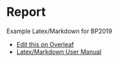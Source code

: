 # Report 

Example Latex/Markdown for BP2019

- [Edit this on Overleaf](https://www.overleaf.com/1276974398sgjpnjwvbtdp)
- [Latex/Markdown User Manual](http://ctan.ebinger.cc/tex-archive/macros/generic/markdown/markdown.html)

